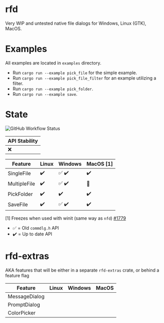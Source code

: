 # rfd

Very WIP and untested native file dialogs for Windows, Linux (GTK), MacOS.

# Examples

All examples are located in `examples` directory.

- Run `cargo run --example pick_file` for the simple example.
- Run `cargo run --example pick_file_filter` for an example utilizing a filter.
- Run `cargo run --example pick_folder`.
- Run `cargo run --example save`.

# State

![GitHub Workflow Status](https://img.shields.io/github/workflow/status/PolyMeilex/rfd/Rust/master?style=flat-square)

| API Stability |
| ------------- |
| :x:           |

| Feature      | Linux              | Windows                               | MacOS [1]              |
| ------------ | ------------------ | ------------------------------------- | ---------------------- |
| SingleFile   | :heavy_check_mark: | :white_check_mark: :heavy_check_mark: | :heavy_check_mark:     |
| MultipleFile | :heavy_check_mark: | :white_check_mark: :heavy_check_mark: | :construction:         |
| PickFolder   | :heavy_check_mark: | :heavy_check_mark:                    | :heavy_check_mark:     |
| SaveFile     | :heavy_check_mark: | :white_check_mark: :heavy_check_mark: | :heavy_check_mark:     |

[1] Freezes when used with winit (same way as `nfd`) [#1779](https://github.com/rust-windowing/winit/issues/1779)

- :white_check_mark: = Old `commdlg.h` API
- :heavy_check_mark: = Up to date API

# rfd-extras

AKA features that will be either in a separate `rfd-extras` crate, or behind a feature flag

| Feature       | Linux | Windows | MacOS |
| ------------- | ----- | ------- | ----- |
| MessageDialog |       |         |       |
| PromptDialog  |       |         |       |
| ColorPicker   |       |         |       |
